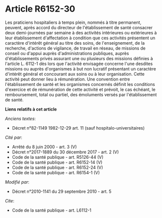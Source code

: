 # Article R6152-30

Les praticiens hospitaliers à temps plein, nommés à titre permanent, peuvent, après accord du directeur de l'établissement de
santé consacrer deux demi-journées par semaine à des activités intérieures ou extérieures à leur établissement d'affectation
à condition que ces activités présentent un caractère d'intérêt général au titre des soins, de l'enseignement, de la
recherche, d'actions de vigilance, de travail en réseau, de missions de conseil ou d'appui auprès d'administrations
publiques, auprès d'établissements privés assurant une ou plusieurs des missions définies à l'article L. 6112-1 dès lors que
l'activité envisagée concerne l'une desdites missions ou auprès d'organismes à but non lucratif présentant un caractère
d'intérêt général et concourant aux soins ou à leur organisation. Cette activité peut donner lieu à rémunération. Une
convention entre l'établissement de santé et les organismes concernés définit les conditions d'exercice et de rémunération de
cette activité et prévoit, le cas échéant, le remboursement, total ou partiel, des émoluments versés par l'établissement de
santé.

**Liens relatifs à cet article**

_Anciens textes_:

  - Décret n°82-1149 1982-12-29 art. 11 (sauf hospitalo-universitaires)

_Cité par_:

  - Arrêté du 8 juin 2000 - art. 3 (V)
  - Décret n°2017-1889 du 30 décembre 2017 - art. 2 (V)
  - Code de la santé publique - art. R5126-44 (V)
  - Code de la santé publique - art. R6152-14 (V)
  - Code de la santé publique - art. R6152-24 (V)
  - Code de la santé publique - art. R6154-1 (V)

_Modifié par_:

  - Décret n°2010-1141 du 29 septembre 2010 - art. 5

_Cite_:

  - Code de la santé publique - art. L6112-1
